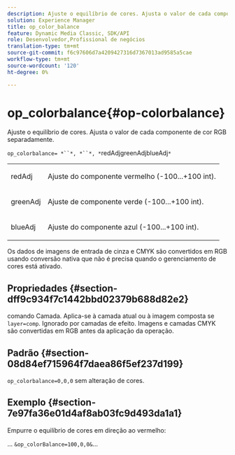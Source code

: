 ```yaml
---
description: Ajuste o equilíbrio de cores. Ajusta o valor de cada componente de cor RGB separadamente.
solution: Experience Manager
title: op_color_balance
feature: Dynamic Media Classic, SDK/API
role: Desenvolvedor,Profissional de negócios
translation-type: tm+mt
source-git-commit: f6c97606d7a4209427316d7367013ad9585a5cae
workflow-type: tm+mt
source-wordcount: '120'
ht-degree: 0%

---
```



# op_colorbalance{#op-colorbalance}

Ajuste o equilíbrio de cores. Ajusta o valor de cada componente de cor RGB separadamente.

`op_colorbalance= *``*, *``*, *`redAdjgreenAdjblueAdj`*`

<table id="simpletable_BBDAA6FE9A0E48E3BD8304BDED776713"> 
 <tr class="strow"> 
  <td class="stentry"> <p><span class="varname"> redAdj</span> </p></td> 
  <td class="stentry"> <p>Ajuste do componente vermelho (-100...+100 int). </p></td> 
 </tr> 
 <tr class="strow"> 
  <td class="stentry"> <p><span class="varname"> greenAdj</span> </p></td> 
  <td class="stentry"> <p>Ajuste de componente verde (-100...+100 int). </p></td> 
 </tr> 
 <tr class="strow"> 
  <td class="stentry"> <p><span class="varname"> blueAdj</span> </p></td> 
  <td class="stentry"> <p>Ajuste do componente azul (-100...+100 int). </p></td> 
 </tr> 
</table>

Os dados de imagens de entrada de cinza e CMYK são convertidos em RGB usando conversão nativa que não é precisa quando o gerenciamento de cores está ativado.

## Propriedades {#section-dff9c934f7c1442bbd02379b688d82e2}

comando Camada. Aplica-se à camada atual ou à imagem composta se `layer=comp`. Ignorado por camadas de efeito. Imagens e camadas CMYK são convertidas em RGB antes da aplicação da operação.

## Padrão {#section-08d84ef715964f7daea86f5ef237d199}

`op_colorbalance=0,0,0` sem alteração de cores.

## Exemplo {#section-7e97fa36e01d4af8ab03fc9d493da1a1}

Empurre o equilíbrio de cores em direção ao vermelho:

... `&op_colorBalance=100,0,0&`...
